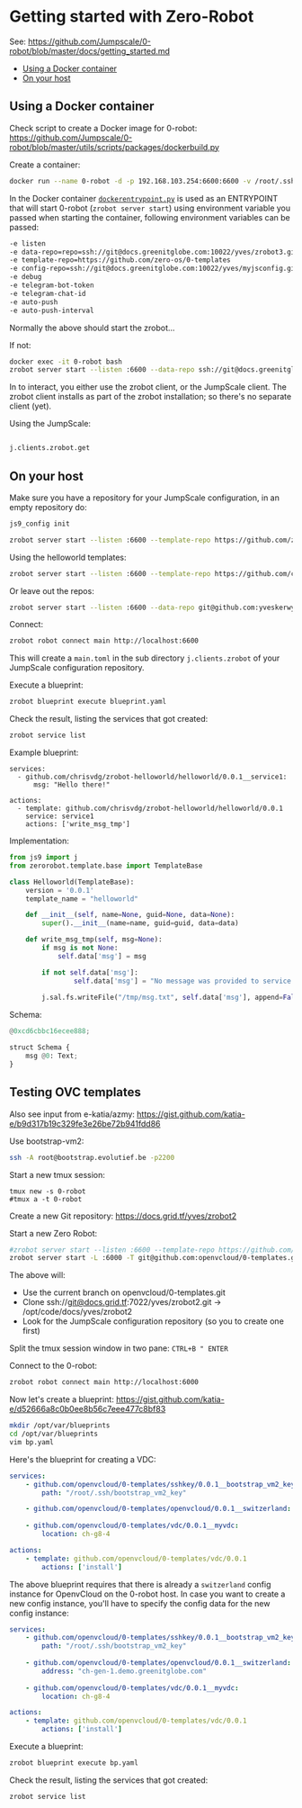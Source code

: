 # Getting started with Zero-Robot

See: https://github.com/Jumpscale/0-robot/blob/master/docs/getting_started.md


- [Using a Docker container](#docker)
- [On your host](#host)


<a id="docker"></a>
## Using a Docker container

Check script to create a Docker image for 0-robot:
https://github.com/Jumpscale/0-robot/blob/master/utils/scripts/packages/dockerbuild.py

Create a container:
```bash
docker run --name 0-robot -d -p 192.168.103.254:6600:6600 -v /root/.ssh:/root/.ssh -e data-repo=ssh://git@docs.greenitglobe.com:10022/yves/zrobot3.git -e config-repo=ssh://git@docs.greenitglobe.com:10022/yves/myjsconfig.git -e template-repo=https://github.com/zero-os/0-templates jumpscale/0-robot:latest
```

In the Docker container [`dockerentrypoint.py`](https://github.com/Jumpscale/0-robot/blob/master/utils/scripts/packages/dockerentrypoint.py) is used as an ENTRYPOINT that will start 0-robot (`zrobot server start`) using environment variable you passed when starting the container, following environment variables can be passed:

```bash
-e listen 
-e data-repo=repo=ssh://git@docs.greenitglobe.com:10022/yves/zrobot3.git
-e template-repo=https://github.com/zero-os/0-templates
-e config-repo=ssh://git@docs.greenitglobe.com:10022/yves/myjsconfig.git
-e debug
-e telegram-bot-token
-e telegram-chat-id
-e auto-push
-e auto-push-interval
```




Normally the above should start the zrobot... 

If not:
```bash
docker exec -it 0-robot bash
zrobot server start --listen :6600 --data-repo ssh://git@docs.greenitglobe.com:10022/yves/zrobot3.git --config-repo ssh://git@docs.greenitglobe.com:10022/yves/myjsconfig.git --template-repo https://github.com/zero-os/0-templates
```

In to interact, you either use the zrobot client, or the JumpScale client. The zrobot client installs as part of the zrobot installation; so there's no separate client (yet).

Using the JumpScale:

```python

j.clients.zrobot.get

```



<a id="host"></a>
## On your host


Make sure you have a repository for your JumpScale configuration, in an empty repository do:
```bash
js9_config init
```

```bash
zrobot server start --listen :6600 --template-repo https://github.com/zero-os/0-templates --data-repo git@github.com:yveskerwyn/zrobot1.git
```

Using the helloworld templates:
```bash
zrobot server start --listen :6600 --template-repo https://github.com/chrisvdg/zrobot-helloworld --data-repo git@github.com:yveskerwyn/zrobot1.git
```

Or leave out the repos:
```bash
zrobot server start --listen :6600 --data-repo git@github.com:yveskerwyn/zrobot1.git
```

Connect:
```bash
zrobot robot connect main http://localhost:6600
```

This will create a `main.toml` in the sub directory `j.clients.zrobot` of your JumpScale configuration repository.

Execute a blueprint:
```bash
zrobot blueprint execute blueprint.yaml
```

Check the result, listing the services that got created:

```bash
zrobot service list
```

Example blueprint:
```
services:
  - github.com/chrisvdg/zrobot-helloworld/helloworld/0.0.1__service1:
      msg: "Hello there!"

actions:
  - template: github.com/chrisvdg/zrobot-helloworld/helloworld/0.0.1
    service: service1
    actions: ['write_msg_tmp']
```

Implementation:
```python
from js9 import j
from zerorobot.template.base import TemplateBase

class Helloworld(TemplateBase):
    version = '0.0.1'
    template_name = "helloworld"

    def __init__(self, name=None, guid=None, data=None):
        super().__init__(name=name, guid=guid, data=data)

    def write_msg_tmp(self, msg=None):
        if msg is not None:
            self.data['msg'] = msg

        if not self.data['msg']:
                self.data['msg'] = "No message was provided to service or function"
        
        j.sal.fs.writeFile("/tmp/msg.txt", self.data['msg'], append=False)
```

Schema:
```python
@0xcd6cbbc16ecee888;

struct Schema {
    msg @0: Text;
}
```

## Testing OVC templates

Also see input from e-katia/azmy: https://gist.github.com/katia-e/b9d317b19c329fe3e26be72b941fdd86

Use bootstrap-vm2:
```bash
ssh -A root@bootstrap.evolutief.be -p2200
```

Start a new tmux session:
```
tmux new -s 0-robot
#tmux a -t 0-robot
```

Create a new Git repository: https://docs.grid.tf/yves/zrobot2

Start a new Zero Robot:
```bash
#zrobot server start --listen :6600 --template-repo https://github.com/openvcloud/0-templates --data-repo ssh://git@docs.greenitglobe.com:10022/yves/zrobot3.git
zrobot server start -L :6000 -T git@github.com:openvcloud/0-templates.git -D git@github.com:yveskerwyn/zrobot.git
```

The above will:
- Use the current branch on openvcloud/0-templates.git
- Clone ssh://git@docs.grid.tf:7022/yves/zrobot2.git -> /opt/code/docs/yves/zrobot2
- Look for the JumpScale configuration repository (so you to create one first)

Split the tmux session window in two pane: `CTRL+B " ENTER`

Connect to the 0-robot:
```bash
zrobot robot connect main http://localhost:6000
```

Now let's create a blueprint: https://gist.github.com/katia-e/d52666a8c0b0ee8b56c7eee477c8bf83

```bash
mkdir /opt/var/blueprints
cd /opt/var/blueprints
vim bp.yaml
```

Here's the blueprint for creating a VDC:
```yaml
services:
    - github.com/openvcloud/0-templates/sshkey/0.0.1__bootstrap_vm2_key:
        path: "/root/.ssh/bootstrap_vm2_key"

    - github.com/openvcloud/0-templates/openvcloud/0.0.1__switzerland:
    
    - github.com/openvcloud/0-templates/vdc/0.0.1__myvdc:
        location: ch-g8-4

actions:
    - template: github.com/openvcloud/0-templates/vdc/0.0.1
        actions: ['install']
```

The above blueprint requires that there is already a `switzerland` config instance for OpenvCloud on the 0-robot host. In case you want to create a new config instance, you'll have to specify the config data for the new config instance:

```yaml
services:
    - github.com/openvcloud/0-templates/sshkey/0.0.1__bootstrap_vm2_key:
        path: "/root/.ssh/bootstrap_vm2_key"
        
    - github.com/openvcloud/0-templates/openvcloud/0.0.1__switzerland:
        address: "ch-gen-1.demo.greenitglobe.com"
    
    - github.com/openvcloud/0-templates/vdc/0.0.1__myvdc:
        location: ch-g8-4

actions:
    - template: github.com/openvcloud/0-templates/vdc/0.0.1
        actions: ['install']
```

Execute a blueprint:
```bash
zrobot blueprint execute bp.yaml
```

Check the result, listing the services that got created:

```bash
zrobot service list
```



